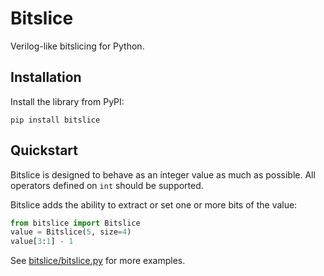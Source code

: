 # Bitslice

Verilog-like bitslicing for Python.

## Installation

Install the library from PyPI:
~~~
pip install bitslice
~~~

## Quickstart
Bitslice is designed to behave as an integer value as much as possible.
All operators defined on `int` should be supported.

Bitslice adds the ability to extract or set one or more bits of the value:

~~~ python
from bitslice import Bitslice
value = Bitslice(5, size=4)
value[3:1] - 1
~~~

See [bitslice/bitslice.py](bitslice.py) for more examples.
